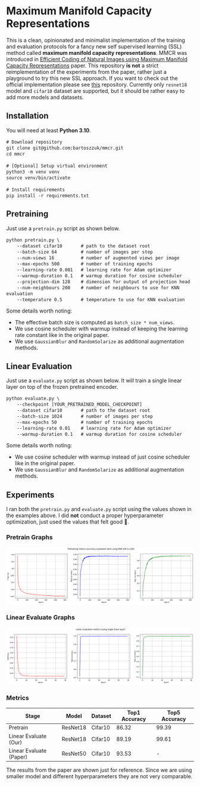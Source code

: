 # Maximum Manifold Capacity Representations

This is a clean, opinionated and minimalist implementation of the training and evaluation protocols for a fancy new
self supervised learning (SSL) method called **maximum manifold capacity representations**. MMCR was introduced
in [Efficient Coding of Natural Images using Maximum Manifold Capacity Representations](https://openreview.net/pdf?id=og9V7NgOrQ)
paper. This repository **is not** a strict reimplementation of the experiments from the paper, rather just a playground
to try this
new SSL approach. If you want to check out the official implementation please
see [this](https://github.com/ThomasYerxa/mmcr/) repository.
Currently only `resnet18` model and `cifar10` dataset are supported, but it should be rather easy to add
more models and datasets.

## Installation

You will need at least **Python 3.10**.

```
# Download repository
git clone git@github.com:bartoszzuk/mmcr.git
cd mmcr

# [Optional] Setup virtual environment
python3 -m venv venv
source venv/bin/activate

# Install requirements
pip install -r requirements.txt
```

## Pretraining

Just use a `pretrain.py` script as shown below.

```
python pretrain.py \
    --dataset cifar10       # path to the dataset root
    --batch-size 64         # number of images per step
    --num-views 16          # number of augmented views per image
    --max-epochs 500        # number of training epochs
    --learning-rate 0.001   # learning rate for Adam optimizer
    --warmup-duration 0.1   # warmup duration for cosine scheduler
    --projection-dim 128    # dimension for output of projection head
    --num-neighbours 200    # number of neighbours to use for KNN evaluation
    --temperature 0.5       # temperature to use for KNN evaluation
```

Some details worth noting:

- The effective batch size is computed as `batch_size * num_views`.
- We use cosine scheduler with warmup instead of keeping the learning rate constant like in the original paper.
- We use `GaussianBlur` and `RandomSolarize` as additional augmentation methods.

## Linear Evaluation

Just use a `evaluate.py` script as shown below. It will train a single linear layer on top of the frozen pretrained encoder.

```
python evaluate.py \
    --checkpoint [YOUR_PRETRAINED_MODEL_CHECKPOINT]
    --dataset cifar10       # path to the dataset root
    --batch-size 1024       # number of images per step
    --max-epochs 50         # number of training epochs
    --learning-rate 0.01    # learning rate for Adam optimizer
    --warmup-duration 0.1   # warmup duration for cosine scheduler
```

Some details worth noting:

- We use cosine scheduler with warmup instead of just cosine scheduler like in the original paper.
- We use `GaussianBlur` and `RandomSolarize` as additional augmentation methods.

## Experiments

I ran both the `pretrain.py` and `evaluate.py` script using the values shown in the examples above. I did **not**
conduct a proper hyperparameter optimization, just used the values that felt good :grimacing:.

### Pretrain Graphs

![pretrain-metrics](figures/pretrain.png)

### Linear Evaluate Graphs

![evaluate-metrics](figures/evaluate.png)

### Metrics

| Stage                   | Model    | Dataset | Top1 Accuracy | Top5 Accuracy |
|-------------------------|----------|---------|---------------|---------------|
| Pretrain                | ResNet18 | Cifar10 | 86.32         | 99.39         |
| Linear Evaluate (Our)   | ResNet18 | Cifar10 | 89.19         | 99.61         |
| Linear Evaluate (Paper) | ResNet50 | Cifar10 | 93.53         | -             |

The results from the paper are shown just for reference. Since we are using smaller
model and different hyperparameters they are not very comparable.





